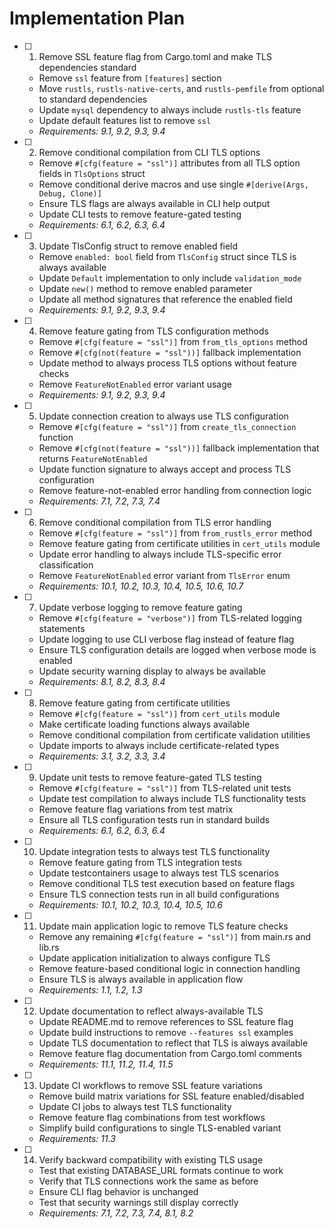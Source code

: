 # Implementation Plan

- [ ] 1. Remove SSL feature flag from Cargo.toml and make TLS dependencies standard

  - Remove `ssl` feature from `[features]` section
  - Move `rustls`, `rustls-native-certs`, and `rustls-pemfile` from optional to standard dependencies
  - Update `mysql` dependency to always include `rustls-tls` feature
  - Update default features list to remove `ssl`
  - _Requirements: 9.1, 9.2, 9.3, 9.4_

- [ ] 2. Remove conditional compilation from CLI TLS options

  - Remove `#[cfg(feature = "ssl")]` attributes from all TLS option fields in `TlsOptions` struct
  - Remove conditional derive macros and use single `#[derive(Args, Debug, Clone)]`
  - Ensure TLS flags are always available in CLI help output
  - Update CLI tests to remove feature-gated testing
  - _Requirements: 6.1, 6.2, 6.3, 6.4_

- [ ] 3. Update TlsConfig struct to remove enabled field

  - Remove `enabled: bool` field from `TlsConfig` struct since TLS is always available
  - Update `Default` implementation to only include `validation_mode`
  - Update `new()` method to remove enabled parameter
  - Update all method signatures that reference the enabled field
  - _Requirements: 9.1, 9.2, 9.3, 9.4_

- [ ] 4. Remove feature gating from TLS configuration methods

  - Remove `#[cfg(feature = "ssl")]` from `from_tls_options` method
  - Remove `#[cfg(not(feature = "ssl"))]` fallback implementation
  - Update method to always process TLS options without feature checks
  - Remove `FeatureNotEnabled` error variant usage
  - _Requirements: 9.1, 9.2, 9.3, 9.4_

- [ ] 5. Update connection creation to always use TLS configuration

  - Remove `#[cfg(feature = "ssl")]` from `create_tls_connection` function
  - Remove `#[cfg(not(feature = "ssl"))]` fallback implementation that returns `FeatureNotEnabled`
  - Update function signature to always accept and process TLS configuration
  - Remove feature-not-enabled error handling from connection logic
  - _Requirements: 7.1, 7.2, 7.3, 7.4_

- [ ] 6. Remove conditional compilation from TLS error handling

  - Remove `#[cfg(feature = "ssl")]` from `from_rustls_error` method
  - Remove feature gating from certificate utilities in `cert_utils` module
  - Update error handling to always include TLS-specific error classification
  - Remove `FeatureNotEnabled` error variant from `TlsError` enum
  - _Requirements: 10.1, 10.2, 10.3, 10.4, 10.5, 10.6, 10.7_

- [ ] 7. Update verbose logging to remove feature gating

  - Remove `#[cfg(feature = "verbose")]` from TLS-related logging statements
  - Update logging to use CLI verbose flag instead of feature flag
  - Ensure TLS configuration details are logged when verbose mode is enabled
  - Update security warning display to always be available
  - _Requirements: 8.1, 8.2, 8.3, 8.4_

- [ ] 8. Remove feature gating from certificate utilities

  - Remove `#[cfg(feature = "ssl")]` from `cert_utils` module
  - Make certificate loading functions always available
  - Remove conditional compilation from certificate validation utilities
  - Update imports to always include certificate-related types
  - _Requirements: 3.1, 3.2, 3.3, 3.4_

- [ ] 9. Update unit tests to remove feature-gated TLS testing

  - Remove `#[cfg(feature = "ssl")]` from TLS-related unit tests
  - Update test compilation to always include TLS functionality tests
  - Remove feature flag variations from test matrix
  - Ensure all TLS configuration tests run in standard builds
  - _Requirements: 6.1, 6.2, 6.3, 6.4_

- [ ] 10. Update integration tests to always test TLS functionality

  - Remove feature gating from TLS integration tests
  - Update testcontainers usage to always test TLS scenarios
  - Remove conditional TLS test execution based on feature flags
  - Ensure TLS connection tests run in all build configurations
  - _Requirements: 10.1, 10.2, 10.3, 10.4, 10.5, 10.6_

- [ ] 11. Update main application logic to remove TLS feature checks

  - Remove any remaining `#[cfg(feature = "ssl")]` from main.rs and lib.rs
  - Update application initialization to always configure TLS
  - Remove feature-based conditional logic in connection handling
  - Ensure TLS is always available in application flow
  - _Requirements: 1.1, 1.2, 1.3_

- [ ] 12. Update documentation to reflect always-available TLS

  - Update README.md to remove references to SSL feature flag
  - Update build instructions to remove `--features ssl` examples
  - Update TLS documentation to reflect that TLS is always available
  - Remove feature flag documentation from Cargo.toml comments
  - _Requirements: 11.1, 11.2, 11.4, 11.5_

- [ ] 13. Update CI workflows to remove SSL feature variations

  - Remove build matrix variations for SSL feature enabled/disabled
  - Update CI jobs to always test TLS functionality
  - Remove feature flag combinations from test workflows
  - Simplify build configurations to single TLS-enabled variant
  - _Requirements: 11.3_

- [ ] 14. Verify backward compatibility with existing TLS usage

  - Test that existing DATABASE_URL formats continue to work
  - Verify that TLS connections work the same as before
  - Ensure CLI flag behavior is unchanged
  - Test that security warnings still display correctly
  - _Requirements: 7.1, 7.2, 7.3, 7.4, 8.1, 8.2_
